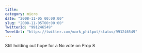 ```yaml
---
title: 
category: micro
date: "2008-11-05 00:00:00"
slug: "2008-11-05T00:00:00"
TwitterId: "991246549"
TweetUrl: "https://twitter.com/mark_philpot/status/991246549"
---
```


Still holding out hope for a No vote on Prop 8
